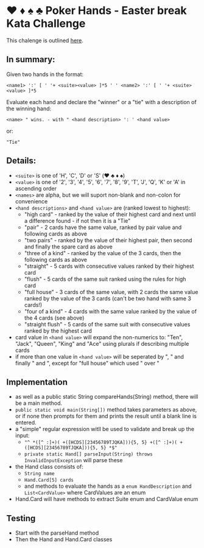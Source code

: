 # ♥️ ♦️ ♠️ ♣️ Poker Hands - Easter break Kata Challenge

This chalenge is outlined [here](https://codingdojo.org/kata/PokerHands/).

## In summary:

Given two hands in the format:

```
<name1> ':' [ ' '+ <suite><value> ]*5 ' ' <name2> ':' [ ' '+ <suite><value> ]*5
```

Evaluate each hand and declare the "winner" or a "tie" with a description of the winning hand:

```
<name> " wins. - with " <hand description> ': ' <hand value>
```

or:
  
```
"Tie"
```

## Details:
  
* `<suite>` is one of 'H', 'C', 'D' or 'S' (♥️ ♣️ ♦️ ♠️)
* `<value>` is one of '2', '3', '4', '5', '6', '7', '8', '9', 'T', 'J', 'Q', 'K' or 'A' in ascending order
* `<names>` are alpha, but we will suport non-blank and non-colon for convenience
* `<hand descriptions>` and `<hand value>` are (ranked lowest to highest):
  * "high card" - ranked by the value of their highest card and next until a difference found - if not then it is a "Tie"
  * "pair" - 2 cards have the same value, ranked by pair value and following cards as above
  * "two pairs" - ranked by the value of their highest pair, then second and finally the spare card as above
  * "three of a kind" - ranked by the value of the 3 cards, then the following cards as above
  * "straight" - 5 cards with consecutive values ranked by their highest card
  * "flush" - 5 cards of the same suit ranked using the rules for high card
  * "full house" - 3 cards of the same value, with 2 cards the same value ranked by the value of the 3 cards (can't be two hand with same 3 cards!)
  * "four of a kind" - 4 cards with the same value ranked by the value of the 4 cards (see above)
  * "straight flush" - 5 cards of the same suit with consecutive values ranked by the highest card
* card value in `<hand value>` will expand the non-numerics to: "Ten", "Jack", "Queen", "King" and "Ace" using plurals if describing multiple cards
* if more than one value in `<hand value>` will be seperated by ", " and finally " and ", except for "full house" which used " over "

  
## Implementation

* as well as a public static String compareHands(String) method, there will be a main method.  
* `public static void main(String[])` method takes parameters as above, or if none then prompts for them and prints the result until a blank line is entered.
* a "simple" regular expression witll be used to validate and break up the input:
  * `"^ *([^ :]+)( +([HCDS][23456789TJQKA])){5, 5} +([^ :]+)( +([HCDS][23456789TJQKA])){5, 5} *$"`
  * `private static Hand[] parseInput(String) throws InvalidInputException` will parse these
* the Hand class consists of:
  * `String name`
  * `Hand.Card[5] cards`
  * and methods to evaluate the hands as a `enum HandDescription` and `List<CardValue>` where CardValues are an enum
* Hand.Card will have methods to extract Suite enum and CardValue enum

## Testing  

* Start with the parseHand method
* Then the Hand and Hand.Card classes
